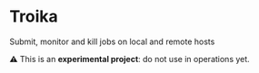 # Troika

Submit, monitor and kill jobs on local and remote hosts

:warning: This is an **experimental project**: do not use in operations yet.
